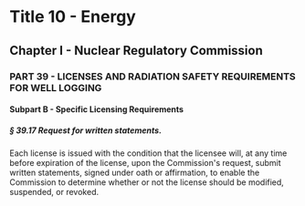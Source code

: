 
# Title 10 - Energy
## Chapter I - Nuclear Regulatory Commission
### PART 39 - LICENSES AND RADIATION SAFETY REQUIREMENTS FOR WELL LOGGING
#### Subpart B - Specific Licensing Requirements
##### § 39.17 Request for written statements.

Each license is issued with the condition that the licensee will, at any time before expiration of the license, upon the Commission's request, submit written statements, signed under oath or affirmation, to enable the Commission to determine whether or not the license should be modified, suspended, or revoked.
